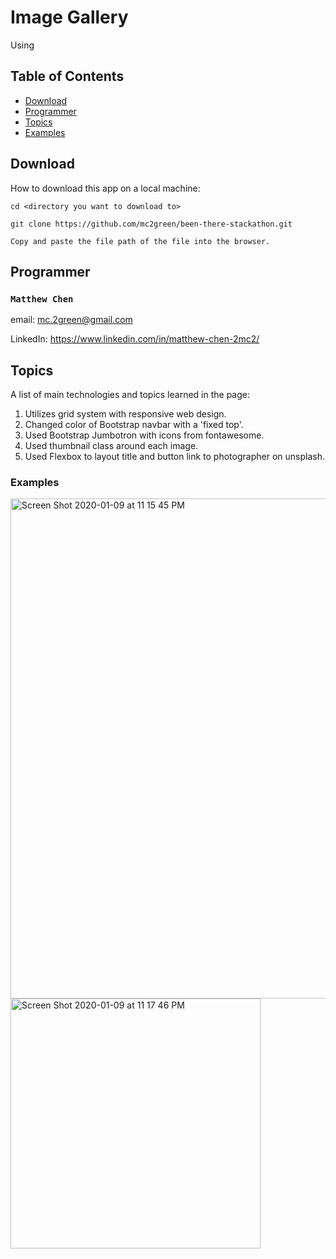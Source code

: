 # Image Gallery

Using

## Table of Contents

* [Download](#Download)
* [Programmer](#Programmer)
* [Topics](#Topics)
* [Examples](#Examples)

## Download

How to download this app on a local machine:

```
cd <directory you want to download to>

git clone https://github.com/mc2green/been-there-stackathon.git

Copy and paste the file path of the file into the browser.
```

## Programmer

### `Matthew Chen`

email: mc.2green@gmail.com

LinkedIn: https://www.linkedin.com/in/matthew-chen-2mc2/

## Topics

A list of main technologies and topics learned in the page:

1. Utilizes grid system with responsive web design.
2. Changed color of Bootstrap navbar with a 'fixed top'.
3. Used Bootstrap Jumbotron with icons from fontawesome.
4. Used thumbnail class around each image.
5. Used Flexbox to layout title and button link to photographer on unsplash.



### Examples

<img width="800" alt="Screen Shot 2020-01-09 at 11 15 45 PM" src="https://user-images.githubusercontent.com/52970570/72125272-f9799700-3335-11ea-9583-5ecea374d107.png">

<img width="400" alt="Screen Shot 2020-01-09 at 11 17 46 PM" src="https://user-images.githubusercontent.com/52970570/72125343-4198b980-3336-11ea-90dc-a1ad09a8cdea.png">
